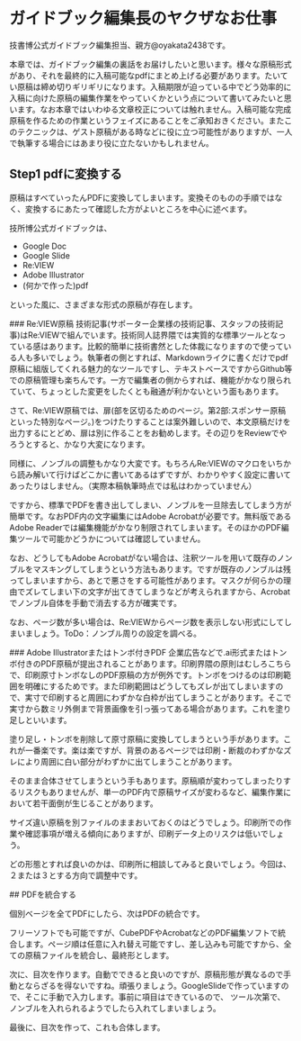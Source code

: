 # ガイドブック編集長のヤクザなお仕事

技書博公式ガイドブック編集担当、親方@oyakata2438です。

本章では、ガイドブック編集の裏話をお届けしたいと思います。様々な原稿形式があり、それを最終的に入稿可能なpdfにまとめ上げる必要があります。たいてい原稿は締め切りギリギリになります。入稿期限が迫っている中でどう効率的に入稿に向けた原稿の編集作業をやっていくかという点について書いてみたいと思います。なお本章ではいわゆる文章校正については触れません。入稿可能な完成原稿を作るための作業というフェイズにあることをご承知おきください。またこのテクニックは、ゲスト原稿がある時などに役に立つ可能性がありますが、一人で執筆する場合にはあまり役に立たないかもしれません。

## Step1 pdfに変換する
原稿はすべていったんPDFに変換してしまいます。変換そのものの手順ではなく、変換するにあたって確認した方がよいところを中心に述べます。

技所博公式ガイドブックは、

* Google Doc
* Google Slide
* Re:VIEW
* Adobe Illustrator
* (何かで作った)pdf

といった風に、さまざまな形式の原稿が存在します。

### Re:VIEW原稿
技術記事(サポーター企業様の技術記事、スタッフの技術記事)はRe:VIEWで組んでいます。技術同人誌界隈では実質的な標準ツールとなっている感はあります。比較的簡単に技術書然とした体裁になりますので使っている人も多いでしょう。執筆者の側とすれば、Markdownライクに書くだけでpdf原稿に組版してくれる魅力的なツールですし、テキストベースですからGithub等での原稿管理も楽ちんです。一方で編集者の側からすれば、機能がかなり限られていて、ちょっとした変更をしたくとも融通が利かないという面もあります。

さて、Re:VIEW原稿では、扉(部を区切るためのページ。第2部:スポンサー原稿　といった特別なページ。)をつけたりすることは案外難しいので、本文原稿だけを出力するにとどめ、扉は別に作ることをお勧めします。その辺りをReviewでやろうとすると、かなり大変になります。

同様に、ノンブルの調整もかなり大変です。もちろんRe:VIEWのマクロをいちから読み解いて行けばどこかに書いてあるはずですが、わかりやすく設定に書いてあったりはしません。（実際本稿執筆時点では私はわかっていません）

ですから、標準でPDFを書き出してしまい、ノンブルを一旦除去してしまう方が簡単です。なおPDF内の文字編集にはAdobe Acrobatが必要です。無料版であるAdobe Readerでは編集機能がかなり制限されてしまいます。そのほかのPDF編集ツールで可能かどうかについては確認していません。

なお、どうしてもAdobe Acrobatがない場合は、注釈ツールを用いて既存のノンブルをマスキングしてしまうという方法もあります。ですが既存のノンブルは残ってしまいますから、あとで悪さをする可能性があります。マスクが何らかの理由でズレてしまい下の文字が出てきてしまうなどが考えられますから、Acrobatでノンブル自体を手動で消去する方が確実です。

なお、ページ数が多い場合は、Re:VIEWからページ数を表示しない形式にしてしまいましょう。ToDo：ノンブル周りの設定を調べる。

### Adobe Illustratorまたはトンボ付きPDF
企業広告などで.ai形式またはトンボ付きのPDF原稿が提出されることがあります。印刷界隈の原則はむしろこちらで、印刷原寸トンボなしのPDF原稿の方が例外です。トンボをつけるのは印刷範囲を明確にするためです。また印刷範囲はどうしてもズレが出てしまいますので、実寸で印刷すると周囲にわずかな白枠が出てしまうことがあります。そこで実寸から数ミリ外側まで背景画像を引っ張ってある場合があります。これを塗り足しといいます。

塗り足し・トンボを削除して原寸原稿に変換してしまうという手があります。これが一番楽です。楽は楽ですが、背景のあるページでは印刷・断裁のわずかなズレにより周囲に白い部分がわずかに出てしまうことがあります。

そのまま合体させてしまうという手もあります。原稿順が変わってしまったりするリスクもありませんが、単一のPDF内で原稿サイズが変わるなど、編集作業において若干面倒が生じることがあります。

サイズ違い原稿を別ファイルのままおいておくのはどうでしょう。印刷所での作業や確認事項が増える傾向にありますが、印刷データ上のリスクは低いでしょう。

どの形態とすれば良いのかは、印刷所に相談してみると良いでしょう。今回は、２または３とする方向で調整中です。

## PDFを統合する

個別ベージを全てPDFにしたら、次はPDFの統合です。

フリーソフトでも可能ですが、CubePDFやAcrobatなどのPDF編集ソフトで統合します。ページ順は任意に入れ替え可能ですし、差し込みも可能ですから、全ての原稿ファイルを統合し、最終形とします。

次に、目次を作ります。自動でできると良いのですが、原稿形態が異なるので手動とならざるを得ないですね。頑張りましょう。GoogleSlideで作っていますので、そこに手動で入力します。事前に項目はできているので、
ツール次第で、ノンブルを入れられるようでしたら入れてしまいましょう。

最後に、目次を作って、これも合体します。

